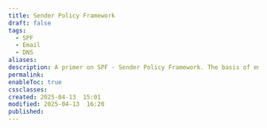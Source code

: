 ```yaml
---
title: Sender Policy Framework
draft: false
tags:
  - SPF
  - Email
  - DNS
aliases: 
description: A primer on SPF - Sender Policy Framework. The basis of email security.
permalink: 
enableToc: true
cssclasses: 
created: 2025-04-13  15:01
modified: 2025-04-13  16:20
published:
---
```

 

